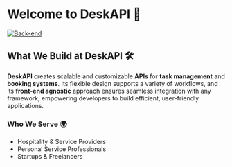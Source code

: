# Welcome to DeskAPI 🌟

[![Back-end](https://skillicons.dev/icons?i=python,django,postgres,redis,postman)](https://skillicons.dev)

## What We Build at DeskAPI 🛠️

**DeskAPI** creates scalable and customizable **APIs** for **task management** and **booking systems**. Its flexible design supports a variety of workflows, and its **front-end agnostic** approach ensures seamless integration with any framework, empowering developers to build efficient, user-friendly applications.  

### Who We Serve 🌍

- Hospitality & Service Providers
- Personal Service Professionals
- Startups & Freelancers
